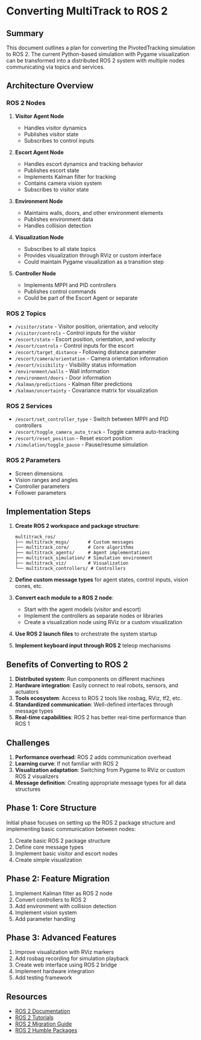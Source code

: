 # Converting MultiTrack to ROS 2

## Summary

This document outlines a plan for converting the PivotedTracking simulation to ROS 2. The current Python-based simulation with Pygame visualization can be transformed into a distributed ROS 2 system with multiple nodes communicating via topics and services.

## Architecture Overview

### ROS 2 Nodes

1. **Visitor Agent Node**
   - Handles visitor dynamics
   - Publishes visitor state
   - Subscribes to control inputs

2. **Escort Agent Node**
   - Handles escort dynamics and tracking behavior
   - Publishes escort state
   - Implements Kalman filter for tracking
   - Contains camera vision system
   - Subscribes to visitor state

3. **Environment Node**
   - Maintains walls, doors, and other environment elements
   - Publishes environment data
   - Handles collision detection

4. **Visualization Node**
   - Subscribes to all state topics
   - Provides visualization through RViz or custom interface
   - Could maintain Pygame visualization as a transition step

5. **Controller Node**
   - Implements MPPI and PID controllers
   - Publishes control commands
   - Could be part of the Escort Agent or separate

### ROS 2 Topics

- `/visitor/state` - Visitor position, orientation, and velocity
- `/visitor/controls` - Control inputs for the visitor
- `/escort/state` - Escort position, orientation, and velocity 
- `/escort/controls` - Control inputs for the escort
- `/escort/target_distance` - Following distance parameter
- `/escort/camera/orientation` - Camera orientation information
- `/escort/visibility` - Visibility status information
- `/environment/walls` - Wall information
- `/environment/doors` - Door information
- `/kalman/predictions` - Kalman filter predictions
- `/kalman/uncertainty` - Covariance matrix for visualization

### ROS 2 Services

- `/escort/set_controller_type` - Switch between MPPI and PID controllers
- `/escort/toggle_camera_auto_track` - Toggle camera auto-tracking
- `/escort/reset_position` - Reset escort position
- `/simulation/toggle_pause` - Pause/resume simulation

### ROS 2 Parameters

- Screen dimensions
- Vision ranges and angles
- Controller parameters
- Follower parameters

## Implementation Steps

1. **Create ROS 2 workspace and package structure**:
   ```
   multitrack_ros/
   ├── multitrack_msgs/       # Custom messages
   ├── multitrack_core/       # Core algorithms
   ├── multitrack_agents/     # Agent implementations 
   ├── multitrack_simulation/ # Simulation environment
   ├── multitrack_viz/        # Visualization
   └── multitrack_controllers/ # Controllers
   ```

2. **Define custom message types** for agent states, control inputs, vision cones, etc.

3. **Convert each module to a ROS 2 node**:
   - Start with the agent models (visitor and escort)
   - Implement the controllers as separate nodes or libraries
   - Create a visualization node using RViz or a custom visualization

4. **Use ROS 2 launch files** to orchestrate the system startup

5. **Implement keyboard input through ROS 2** teleop mechanisms

## Benefits of Converting to ROS 2

1. **Distributed system**: Run components on different machines
2. **Hardware integration**: Easily connect to real robots, sensors, and actuators
3. **Tools ecosystem**: Access to ROS 2 tools like rosbag, RViz, tf2, etc.
4. **Standardized communication**: Well-defined interfaces through message types
5. **Real-time capabilities**: ROS 2 has better real-time performance than ROS 1

## Challenges

1. **Performance overhead**: ROS 2 adds communication overhead
2. **Learning curve**: If not familiar with ROS 2
3. **Visualization adaptation**: Switching from Pygame to RViz or custom ROS 2 visualizers
4. **Message definition**: Creating appropriate message types for all data structures

## Phase 1: Core Structure

Initial phase focuses on setting up the ROS 2 package structure and implementing basic communication between nodes:

1. Create basic ROS 2 package structure
2. Define core message types
3. Implement basic visitor and escort nodes
4. Create simple visualization

## Phase 2: Feature Migration

1. Implement Kalman filter as ROS 2 node
2. Convert controllers to ROS 2
3. Add environment with collision detection
4. Implement vision system
5. Add parameter handling

## Phase 3: Advanced Features

1. Improve visualization with RViz markers
2. Add rosbag recording for simulation playback
3. Create web interface using ROS 2 bridge
4. Implement hardware integration
5. Add testing framework

## Resources

- [ROS 2 Documentation](https://docs.ros.org/en/humble/index.html)
- [ROS 2 Tutorials](https://docs.ros.org/en/humble/Tutorials.html)
- [ROS 2 Migration Guide](https://docs.ros.org/en/humble/Contributing/Migration-Guide.html)
- [ROS 2 Humble Packages](https://github.com/ros2/ros2/wiki/Humble-Overview)